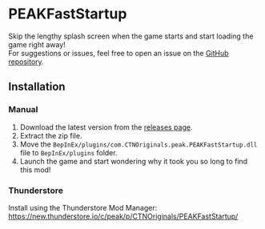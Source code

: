 # PEAKFastStartup
Skip the lengthy splash screen when the game starts and start loading the game right away!<br>
For suggestions or issues, feel free to open an issue on the [GitHub repository](https://github.com/CTNOriginals/PEAKFastStartup/issues).

## Installation
### Manual
1. Download the latest version from the [releases page](https://github.com/CTNOriginals/PEAKFastStartup/releases).
2. Extract the zip file.
3. Move the `BepInEx/plugins/com.CTNOriginals.peak.PEAKFastStartup.dll` file to `BepInEx/plugins` folder.
4. Launch the game and start wondering why it took you so long to find this mod!

### Thunderstore
Install using the Thunderstore Mod Manager: https://new.thunderstore.io/c/peak/p/CTNOriginals/PEAKFastStartup/